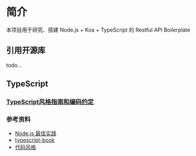 # 简介

本项目用于研究、搭建 Node.js + Koa + TypeScript 的 Restful API Boilerplate

## 引用开源库

todo...

## TypeScript

### [TypeScript风格指南和编码约定](docs/styleguide.md)

### 参考资料
- [Node.js 最佳实践](https://github.com/goldbergyoni/nodebestpractices/blob/master/README.chinese.md)
- [typescript-book](https://github.com/basarat/typescript-book)
- [代码风格](https://github.com/basarat/typescript-book/blob/master/docs/styleguide/styleguide.md)